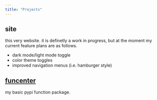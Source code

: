 ```yaml
---
title: "Projects"
---
```


## site
this very website. it is definetly a work in progress, but at the moment my current feature plans are as follows.
- dark mode/light mode toggle
- color theme toggles
- improved navigation menus (i.e. hamburger style)

## [funcenter](/projects/funcenter)
my basic pypi function package.

